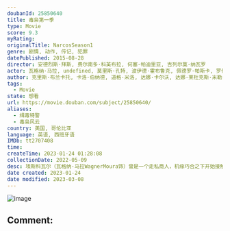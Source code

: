 ```yaml
---
doubanId: 25850640
title: 毒枭第一季
type: Movie
score: 9.3
myRating: 
originalTitle: NarcosSeason1
genre: 剧情, 动作, 传记, 犯罪
datePublished: 2015-08-28
director: 安德烈斯·拜斯, 费尔南多·科英布拉, 何塞·帕迪里亚, 吉列尔莫·纳瓦罗
actor: 瓦格纳·马拉, undefined, 莫里斯·孔特, 波伊德·霍布鲁克, 佩德罗·帕斯卡, 罗伯托厄宾纳, 安娜·德拉·雷古拉, 迭戈·卡塔诺, 豪尔赫·, 鲍琳娜·盖坦, 胡安·巴勃罗·拉瓦, 劳尔·门德兹, 安德瑞·马托斯, 布鲁诺·比齐尔, 加布里埃拉·加尔萨, 阿德里娅·阿霍纳, 斯黛芬妮·西格曼, 卡萝莱娜·盖坦, 荷西·蒙特罗萨, 克里斯蒂安·塔潘, 路易斯·古兹曼, 马诺洛·卡多纳, 乔恩, 劳拉·佩里科, 阿尔维托·阿曼
author: 克里斯·布兰卡托, 卡洛·伯纳德, 道格·米洛, 达娜·卡尔沃, 达娜·莱杜克斯·米勒, 安德鲁·布莱克, 扎克·卡利格, 艾莉森·艾布纳, 尼克·申克
tags:
  - Movie
state: 想看
url: https://movie.douban.com/subject/25850640/
aliases:
  - 缉毒特警
  - 毒枭风云
country: 美国, 哥伦比亚
language: 英语, 西班牙语
IMDb: tt2707408
time: 
createTime: 2023-01-24 01:28:08
collectionDate: 2022-05-09
desc: 埃斯科瓦尔（瓦格纳·马拉WagnerMoura饰）曾是一个走私商人，机缘巧合之下开始接触毒品生意，野心勃勃的他将无法计数的毒品贩卖到美国，成为了富可敌国的大毒枭。与此同时，他集结了圈内几大巨头，...
date created: 2023-01-24
date modified: 2023-03-08
---
```


![image](p2265331341.jpg)

Comment:
---

